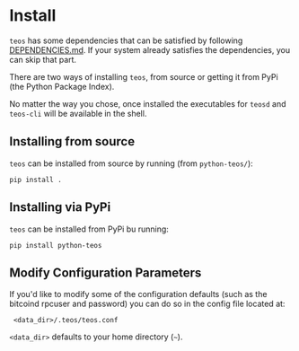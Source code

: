 # Install 

`teos` has some dependencies that can be satisfied by following [DEPENDENCIES.md](DEPENDENCIES.md). If your system already satisfies the dependencies, you can skip that part.

There are two ways of installing `teos`, from source or getting it from PyPi (the Python Package Index).

No matter the way you chose, once installed the executables for `teosd` and `teos-cli` will be available in the shell.

## Installing from source

`teos` can be installed from source by running (from  `python-teos/`):

```
pip install .
```

## Installing via PyPi

`teos` can be installed from PyPi bu running:

```
pip install python-teos
```

	
## Modify Configuration Parameters
If you'd like to modify some of the configuration defaults (such as the bitcoind rpcuser and password) you can do so in the config file located at:

	 <data_dir>/.teos/teos.conf
	 
`<data_dir>` defaults to your home directory (`~`).
